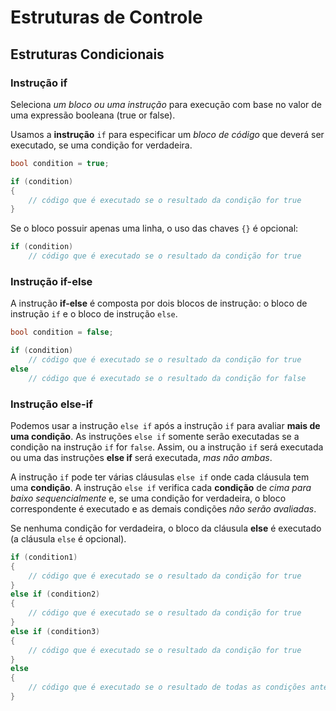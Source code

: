 # Estruturas de Controle

## Estruturas Condicionais

### Instrução if

Seleciona *um bloco ou uma instrução* para execução com base no valor de uma expressão booleana (true or false).

Usamos a **instrução** `if` para especificar um *bloco de código* que deverá ser executado, se uma condição for verdadeira.

```csharp
bool condition = true;

if (condition)
{
    // código que é executado se o resultado da condição for true
}
```

Se o bloco possuir apenas uma linha, o uso das chaves `{}` é opcional:

```csharp
if (condition)
    // código que é executado se o resultado da condição for true
```

### Instrução if-else

A instrução **if-else** é composta por dois blocos de instrução: o bloco de instrução `if` e o bloco de instrução `else`.

```csharp
bool condition = false;

if (condition)
    // código que é executado se o resultado da condição for true
else
    // código que é executado se o resultado da condição for false
```

### Instrução else-if

Podemos usar a instrução `else if` após a instrução `if` para avaliar **mais de uma condição**. As instruções `else if` somente serão executadas se a condição na instrução `if` for `false`. Assim, ou a instrução `if` será executada ou uma das instruções **else if** será executada, *mas não ambas*.

A instrução `if` pode ter várias cláusulas `else if` onde cada cláusula tem uma **condição**. A instrução `else if` verifica cada **condição** de *cima para baixo sequencialmente* e, se uma condição for verdadeira, o bloco correspondente é executado e as demais condições *não serão avaliadas*.

Se nenhuma condição for verdadeira, o bloco da cláusula **else** é executado (a cláusula `else` é opcional).

```csharp
if (condition1)
{
    // código que é executado se o resultado da condição for true
}
else if (condition2)
{
    // código que é executado se o resultado da condição for true
}
else if (condition3)
{
    // código que é executado se o resultado da condição for true
}
else
{
    // código que é executado se o resultado de todas as condições anteriores for false
}
```
